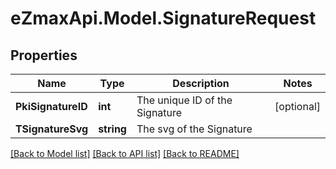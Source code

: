 
# eZmaxApi.Model.SignatureRequest

## Properties

Name | Type | Description | Notes
------------ | ------------- | ------------- | -------------
**PkiSignatureID** | **int** | The unique ID of the Signature | [optional] 
**TSignatureSvg** | **string** | The svg of the Signature | 

[[Back to Model list]](../README.md#documentation-for-models)
[[Back to API list]](../README.md#documentation-for-api-endpoints)
[[Back to README]](../README.md)

